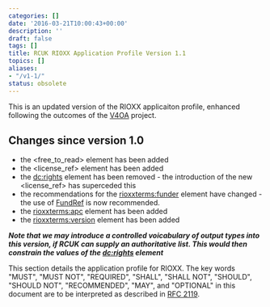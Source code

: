 ```yaml
---
categories: []
date: '2016-03-21T10:00:43+00:00'
description: ''
draft: false
tags: []
title: RCUK RIOXX Application Profile Version 1.1
topics: []
aliases:
- "/v1-1/"
status: obsolete
---
```



This is an updated version of the RIOXX applicaiton profile, enhanced following the outcomes of the [V4OA](http://www.v4oa.net) project.

## Changes since version 1.0

* the <free_to_read> element has been added
* the <license_ref> element has been added
* the <dc:rights> element has been removed - the introduction of the new <license_ref> has superceded this
* the recommendations for the <rioxxterms:funder> element have changed - the use of [FundRef](http://www.crossref.org/fundref/) is now recommended.
* the <rioxxterms:apc> element has been added
* the <rioxxterms:version> element has been added

***Note that we may introduce a controlled voicabulary of output types into this version, if RCUK can supply an authoritative list. This would then constrain the values of the <dc:rights> element***


This section details the application profile for RIOXX. The key words "MUST", "MUST NOT", "REQUIRED", "SHALL", "SHALL NOT", "SHOULD", "SHOULD NOT", "RECOMMENDED", "MAY", and "OPTIONAL" in this document are to be interpreted as described in [RFC 2119](http://www.ietf.org/rfc/rfc2119.txt).

